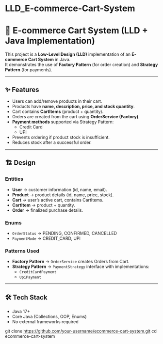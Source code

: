 
# LLD_E-commerce-Cart-System


# 🛒 E-commerce Cart System (LLD + Java Implementation)

This project is a **Low-Level Design (LLD)** implementation of an **E-commerce Cart System** in Java.  
It demonstrates the use of **Factory Pattern** (for order creation) and **Strategy Pattern** (for payments).

---

## ✨ Features
- Users can add/remove products in their cart.  
- Products have **name, description, price, and stock quantity**.  
- Cart contains **CartItems** (product + quantity).  
- Orders are created from the cart using **OrderService (Factory)**.  
- **Payment methods** supported via Strategy Pattern:
  - Credit Card  
  - UPI  
- Prevents ordering if product stock is insufficient.  
- Reduces stock after a successful order.  

---

## 🏗️ Design
### Entities
- **User** → customer information (id, name, email).  
- **Product** → product details (id, name, price, stock).  
- **Cart** → user’s active cart, contains CartItems.  
- **CartItem** → product + quantity.  
- **Order** → finalized purchase details.  

### Enums
- `OrderStatus` → PENDING, CONFIRMED, CANCELLED  
- `PaymentMode` → CREDIT_CARD, UPI  

### Patterns Used
- **Factory Pattern** → `OrderService` creates Orders from Cart.  
- **Strategy Pattern** → `PaymentStrategy` interface with implementations:  
  - `CreditCardPayment`  
  - `UpiPayment`  

---

## 🛠️ Tech Stack
- Java 17+  
- Core Java (Collections, OOP, Enums)  
- No external frameworks required  

git clone https://github.com/your-username/ecommerce-cart-system.git
cd ecommerce-cart-system
